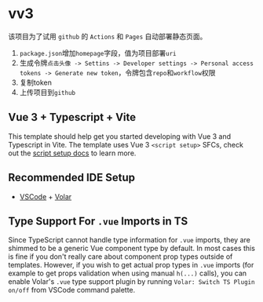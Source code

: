 # vv3

该项目为了试用 `github` 的 `Actions` 和 `Pages` 自动部署静态页面。  

1. `package.json`增加`homepage`字段，值为项目部署`uri`
2. 生成令牌`点击头像 -> Settins -> Developer settings -> Personal access tokens -> Generate new token`，令牌包含`repo`和`workflow`权限
3. 复制token
4. 上传项目到`github`

## Vue 3 + Typescript + Vite

This template should help get you started developing with Vue 3 and Typescript in Vite. The template uses Vue 3 `<script setup>` SFCs, check out the [script setup docs](https://v3.vuejs.org/api/sfc-script-setup.html#sfc-script-setup) to learn more.

## Recommended IDE Setup

* [VSCode](https://code.visualstudio.com/) + [Volar](https://marketplace.visualstudio.com/items?itemName=johnsoncodehk.volar)

## Type Support For `.vue` Imports in TS

Since TypeScript cannot handle type information for `.vue` imports, they are shimmed to be a generic Vue component type by default. In most cases this is fine if you don't really care about component prop types outside of templates. However, if you wish to get actual prop types in `.vue` imports (for example to get props validation when using manual `h(...)` calls), you can enable Volar's `.vue` type support plugin by running `Volar: Switch TS Plugin on/off` from VSCode command palette.
